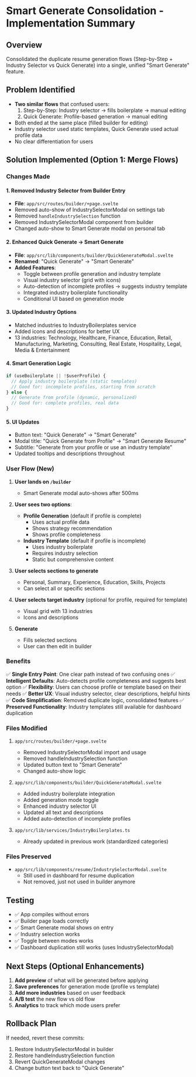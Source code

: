# Smart Generate Consolidation - Implementation Summary

## Overview
Consolidated the duplicate resume generation flows (Step-by-Step + Industry Selector vs Quick Generate) into a single, unified "Smart Generate" feature.

## Problem Identified
- **Two similar flows** that confused users:
  1. Step-by-Step: Industry selector → fills boilerplate → manual editing
  2. Quick Generate: Profile-based generation → manual editing
- Both ended at the same place (filled builder for editing)
- Industry selector used static templates, Quick Generate used actual profile data
- No clear differentiation for users

## Solution Implemented (Option 1: Merge Flows)

### Changes Made

#### 1. **Removed Industry Selector from Builder Entry**
- **File**: `app/src/routes/builder/+page.svelte`
- Removed auto-show of IndustrySelectorModal on settings tab
- Removed `handleIndustrySelection` function
- Removed IndustrySelectorModal component from builder
- Changed auto-show to Smart Generate modal on personal tab

#### 2. **Enhanced Quick Generate → Smart Generate**
- **File**: `app/src/lib/components/builder/QuickGenerateModal.svelte`
- **Renamed**: "Quick Generate" → "Smart Generate"
- **Added Features**:
  - Toggle between profile generation and industry template
  - Visual industry selector (grid with icons)
  - Auto-detection of incomplete profiles → suggests industry template
  - Integrated industry boilerplate functionality
  - Conditional UI based on generation mode

#### 3. **Updated Industry Options**
- Matched industries to IndustryBoilerplates service
- Added icons and descriptions for better UX
- 13 industries: Technology, Healthcare, Finance, Education, Retail, Manufacturing, Marketing, Consulting, Real Estate, Hospitality, Legal, Media & Entertainment

#### 4. **Smart Generation Logic**
```typescript
if (useBoilerplate || !$userProfile) {
  // Apply industry boilerplate (static templates)
  // Good for: incomplete profiles, starting from scratch
} else {
  // Generate from profile (dynamic, personalized)
  // Good for: complete profiles, real data
}
```

#### 5. **UI Updates**
- Button text: "Quick Generate" → "Smart Generate"
- Modal title: "Quick Generate from Profile" → "Smart Generate Resume"
- Subtitle: "Generate from your profile or use an industry template"
- Updated tooltips and descriptions throughout

### User Flow (New)

1. **User lands on `/builder`**
   - Smart Generate modal auto-shows after 500ms
   
2. **User sees two options**:
   - **Profile Generation** (default if profile is complete)
     - Uses actual profile data
     - Shows strategy recommendation
     - Shows profile completeness
   - **Industry Template** (default if profile is incomplete)
     - Uses industry boilerplate
     - Requires industry selection
     - Static but comprehensive content

3. **User selects sections to generate**
   - Personal, Summary, Experience, Education, Skills, Projects
   - Can select all or specific sections

4. **User selects target industry** (optional for profile, required for template)
   - Visual grid with 13 industries
   - Icons and descriptions

5. **Generate**
   - Fills selected sections
   - User can then edit in builder

### Benefits

✅ **Single Entry Point**: One clear path instead of two confusing ones
✅ **Intelligent Defaults**: Auto-detects profile completeness and suggests best option
✅ **Flexibility**: Users can choose profile or template based on their needs
✅ **Better UX**: Visual industry selector, clear descriptions, helpful hints
✅ **Code Simplification**: Removed duplicate logic, consolidated features
✅ **Preserved Functionality**: Industry templates still available for dashboard duplication

### Files Modified

1. `app/src/routes/builder/+page.svelte`
   - Removed IndustrySelectorModal import and usage
   - Removed handleIndustrySelection function
   - Updated button text to "Smart Generate"
   - Changed auto-show logic

2. `app/src/lib/components/builder/QuickGenerateModal.svelte`
   - Added industry boilerplate integration
   - Added generation mode toggle
   - Enhanced industry selector UI
   - Updated all text and descriptions
   - Added auto-detection of incomplete profiles

3. `app/src/lib/services/IndustryBoilerplates.ts`
   - Already updated in previous work (standardized categories)

### Files Preserved

- `app/src/lib/components/resume/IndustrySelectorModal.svelte`
  - Still used in dashboard for resume duplication
  - Not removed, just not used in builder anymore

## Testing

- ✅ App compiles without errors
- ✅ Builder page loads correctly
- ✅ Smart Generate modal shows on entry
- ✅ Industry selection works
- ✅ Toggle between modes works
- ✅ Dashboard duplication still works (uses IndustrySelectorModal)

## Next Steps (Optional Enhancements)

1. **Add preview** of what will be generated before applying
2. **Save preferences** for generation mode (profile vs template)
3. **Add more industries** based on user feedback
4. **A/B test** the new flow vs old flow
5. **Analytics** to track which mode users prefer

## Rollback Plan

If needed, revert these commits:
1. Restore IndustrySelectorModal in builder
2. Restore handleIndustrySelection function
3. Revert QuickGenerateModal changes
4. Change button text back to "Quick Generate"
